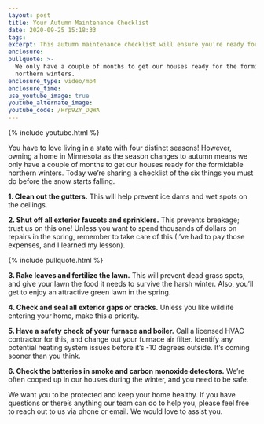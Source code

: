 ```yaml
---
layout: post
title: Your Autumn Maintenance Checklist
date: 2020-09-25 15:18:33
tags:
excerpt: This autumn maintenance checklist will ensure you’re ready for the winter.
enclosure:
pullquote: >-
  We only have a couple of months to get our houses ready for the formidable
  northern winters.
enclosure_type: video/mp4
enclosure_time:
use_youtube_image: true
youtube_alternate_image:
youtube_code: /Hrp9ZY_DQWA
---
```


{% include youtube.html %}

You have to love living in a state with four distinct seasons\! However, owning a home in Minnesota as the season changes to autumn means we only have a couple of months to get our houses ready for the formidable northern winters. Today we’re sharing a checklist of the six things you must do before the snow starts falling.

**1\. Clean out the gutters.** This will help prevent ice dams and wet spots on the ceilings.

**2\. Shut off all exterior faucets and sprinklers.** This prevents breakage; trust us on this one\! Unless you want to spend thousands of dollars on repairs in the spring, remember to take care of this (I’ve had to pay those expenses, and I learned my lesson).&nbsp;

{% include pullquote.html %}

**3\. Rake leaves and fertilize the lawn.** This will prevent dead grass spots, and give your lawn the food it needs to survive the harsh winter. Also, you’ll get to enjoy an attractive green lawn in the spring.

**4\. Check and seal all exterior gaps or cracks.** Unless you like wildlife entering your home, make this a priority.

**5\. Have a safety check of your furnace and boiler.** Call a licensed HVAC contractor for this, and change out your furnace air filter. Identify any potential heating system issues before it’s -10 degrees outside. It’s coming sooner than you think.&nbsp;

**6\. Check the batteries in smoke and carbon monoxide detectors.** We’re often cooped up in our houses during the winter, and you need to be safe.

We want you to be protected and keep your home healthy. If you have questions or there’s anything our team can do to help you, please feel free to reach out to us via phone or email. We would love to assist you.